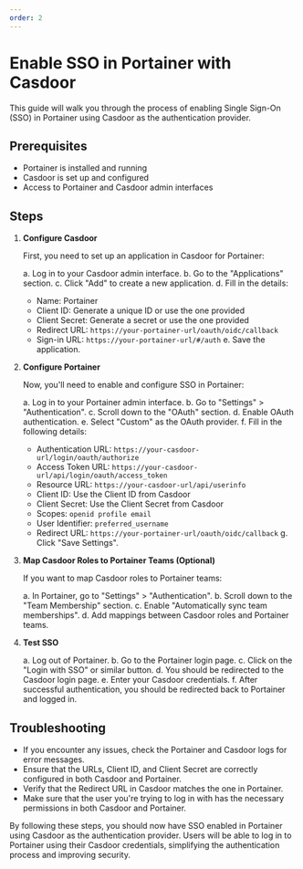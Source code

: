 ```yaml
---
order: 2
---
```

# Enable SSO in Portainer with Casdoor

This guide will walk you through the process of enabling Single Sign-On (SSO) in Portainer using Casdoor as the authentication provider.

## Prerequisites

- Portainer is installed and running
- Casdoor is set up and configured
- Access to Portainer and Casdoor admin interfaces

## Steps

1. **Configure Casdoor**

   First, you need to set up an application in Casdoor for Portainer:

   a. Log in to your Casdoor admin interface.
   b. Go to the "Applications" section.
   c. Click "Add" to create a new application.
   d. Fill in the details:
      - Name: Portainer
      - Client ID: Generate a unique ID or use the one provided
      - Client Secret: Generate a secret or use the one provided
      - Redirect URL: `https://your-portainer-url/oauth/oidc/callback`
      - Sign-in URL: `https://your-portainer-url/#/auth`
   e. Save the application.

2. **Configure Portainer**

   Now, you'll need to enable and configure SSO in Portainer:

   a. Log in to your Portainer admin interface.
   b. Go to "Settings" > "Authentication".
   c. Scroll down to the "OAuth" section.
   d. Enable OAuth authentication.
   e. Select "Custom" as the OAuth provider.
   f. Fill in the following details:
      - Authentication URL: `https://your-casdoor-url/login/oauth/authorize`
      - Access Token URL: `https://your-casdoor-url/api/login/oauth/access_token`
      - Resource URL: `https://your-casdoor-url/api/userinfo`
      - Client ID: Use the Client ID from Casdoor
      - Client Secret: Use the Client Secret from Casdoor
      - Scopes: `openid profile email`
      - User Identifier: `preferred_username`
      - Redirect URL: `https://your-portainer-url/oauth/oidc/callback`
   g. Click "Save Settings".

3. **Map Casdoor Roles to Portainer Teams (Optional)**

   If you want to map Casdoor roles to Portainer teams:

   a. In Portainer, go to "Settings" > "Authentication".
   b. Scroll down to the "Team Membership" section.
   c. Enable "Automatically sync team memberships".
   d. Add mappings between Casdoor roles and Portainer teams.

4. **Test SSO**

   a. Log out of Portainer.
   b. Go to the Portainer login page.
   c. Click on the "Login with SSO" or similar button.
   d. You should be redirected to the Casdoor login page.
   e. Enter your Casdoor credentials.
   f. After successful authentication, you should be redirected back to Portainer and logged in.

## Troubleshooting

- If you encounter any issues, check the Portainer and Casdoor logs for error messages.
- Ensure that the URLs, Client ID, and Client Secret are correctly configured in both Casdoor and Portainer.
- Verify that the Redirect URL in Casdoor matches the one in Portainer.
- Make sure that the user you're trying to log in with has the necessary permissions in both Casdoor and Portainer.

By following these steps, you should now have SSO enabled in Portainer using Casdoor as the authentication provider. Users will be able to log in to Portainer using their Casdoor credentials, simplifying the authentication process and improving security.